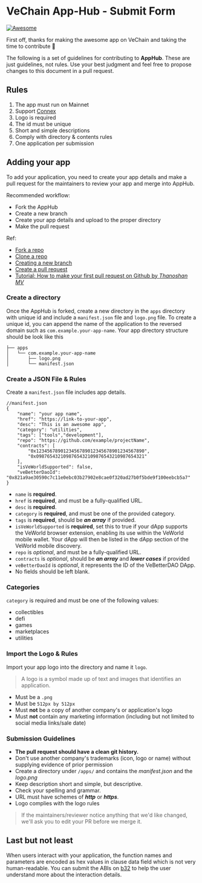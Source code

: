 # VeChain App-Hub - Submit Form

[![Awesome](https://cdn.rawgit.com/sindresorhus/awesome/d7305f38d29fed78fa85652e3a63e154dd8e8829/media/badge.svg)](https://apps.vechain.org/)

First off, thanks for making the awesome app on VeChain and taking the time to contribute 💪

The following is a set of guidelines for contributing to **AppHub**. These
are just guidelines, not rules. Use your best judgment and feel free to propose changes to this document in a pull request.

## Rules

1. The app must run on Mainnet
2. Support [Connex](https://connex.vecha.in/#/)
3. Logo is required
4. The id must be unique
5. Short and simple descriptions
6. Comply with directory & contents rules
7. One application per submission

## Adding your app

To add your application, you need to create your app details and make a pull request for the maintainers to review your app and merge into AppHub.

Recommended workflow:

- Fork the AppHub
- Create a new branch
- Create your app details and upload to the proper directory
- Make the pull request

Ref:

- [Fork a repo](https://docs.github.com/en/get-started/quickstart/fork-a-repo)
- [Clone a repo](https://docs.github.com/en/get-started/quickstart/fork-a-repo#cloning-your-forked-repository)
- [Creating a new branch](https://docs.github.com/en/pull-requests/collaborating-with-pull-requests/proposing-changes-to-your-work-with-pull-requests/creating-and-deleting-branches-within-your-repository#creating-a-branch)
- [Create a pull request](https://docs.github.com/en/pull-requests/collaborating-with-pull-requests/proposing-changes-to-your-work-with-pull-requests/creating-a-pull-request)
- [Tutorial: How to make your first pull request on Github by _Thanoshan MV_](https://www.freecodecamp.org/news/how-to-make-your-first-pull-request-on-github-3/)

### Create a directory

Once the AppHub is forked, create a new directory in the `apps` directory with unique id and include a `manifest.json` file and `logo.png` file. To create a unique id, you can append the name of the application to the reversed domain such as `com.example.your-app-name`. Your app directory structure should be look like this

```
├── apps
│   └── com.example.your-app-name
│       ├── logo.png
│       └── manifest.json
```

### Create a JSON File & Rules

Create a `manifest.json` file includes app details.

```
//manifest.json
{
    "name": "your app name",
    "href": "https://link-to-your-app",
    "desc": "This is an awesome app",
    "category": "utilities",
    "tags": ["tools","development"],
    "repo": "https://github.com/example/projectName",
    "contracts": [
        "0x1234567890123456789012345678901234567890",
        "0x0987654321098765432109876543210987654321"
    ],
    "isVeWorldSupported": false,
    "veBetterDaoId": "0x821a9ae30590c7c11e0ebc03b27902e8cae0f320ad27b0f5bde9f100eebcb5a7"
}
```

- `name` is **required**.
- `href` is **required**, and must be a fully-qualified URL.
- `desc` is **required**.
- `category` is **required**, and must be one of the provided category.
- `tags` is **required**, should be **_an array_** if provided.
- `isVeWorldSupported` is **required**, set this to true if your dApp supports the VeWorld browser extension, enabling its use within the VeWorld mobile wallet. Your dApp will then be listed in the dApp section of the VeWorld mobile discovery.
- `repo` is _optional_, and must be a fully-qualified URL.
- `contracts` is _optional_, should be **_an array_** and **_lower cases_** if provided
- `veBetterDaoId` is _optional_, it represents the ID of the VeBetterDAO DApp.
- No fields should be left blank.

### Categories

`category` is required and must be one of the following values:

- collectibles
- defi
- games
- marketplaces
- utilities

### Import the Logo & Rules

Import your app logo into the directory and name it `logo`.

> A logo is a symbol made up of text and images that identifies an application.

- Must be a `.png`
- Must be `512px by 512px`
- Must **not** be a copy of another company's or application's logo
- Must **not** contain any marketing information (including but not limited to social media links/sale date)

### Submission Guidelines

- **The pull request should have a clean git history.**
- Don't use another company's trademarks (icon, logo or name) without supplying evidence of prior permission
- Create a directory under `/apps/` and contains the _manifest.json_ and the _logo.png_
- Keep description short and simple, but descriptive.
- Check your spelling and grammar.
- URL must have schemes of **_http_** or **_https_**.
- Logo complies with the logo rules

> If the maintainers/reviewer notice anything that we'd like changed, we'll ask you to edit your PR before we merge it.

## Last but not least

When users interact with your application, the function names and parameters are encoded as hex values in clause data field which is not very human-readable. You can submit the ABIs on [b32](https://github.com/vechain/b32) to help the user understand more about the interaction details.

